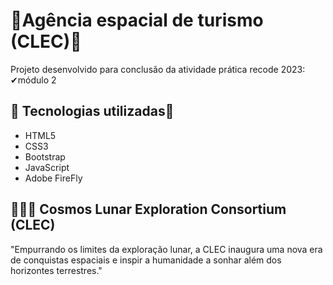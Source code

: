# 🚀Agência espacial de turismo (CLEC)🚀 

Projeto desenvolvido para conclusão da atividade prática recode 2023: 
✔módulo 2 




## 🚀 Tecnologias utilizadas🚀

- HTML5
- CSS3
- Bootstrap
- JavaScript
- Adobe FireFly

## 🚀🚀🚀 Cosmos Lunar Exploration Consortium (CLEC)

 "Empurrando os limites da exploração lunar, a CLEC inaugura uma nova era de conquistas espaciais e inspir a humanidade a sonhar além dos horizontes terrestres."
